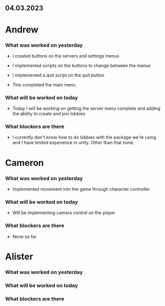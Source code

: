 ## 04.03.2023


# Andrew

### What was worked on yesterday

- I created buttons on the servers and settings menus

- I implemented scripts on the buttons to change between the menus

- I implemented a quit script on the quit button

- This completed the main menu

### What will be worked on today

- Today I will be working on getting the server menu complete and adding the ability to create and join lobbies

### What blockers are there

- I currently don't know how to do lobbies with the package we're using and I have limited experience in unity. Other than that none.

# Cameron

### What was worked on yesterday

- Implemented movement into the game through character controller

### What will be worked on today

- Will be implementing camera control on the player

### What blockers are there

- None so far

# Alister

### What was worked on yesterday

### What will be worked on today

### What blockers are there
